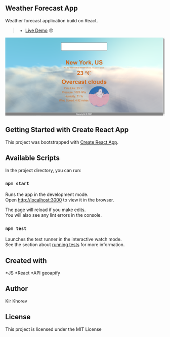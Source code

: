 ## Weather Forecast App
Weather forecast application build on React.

> - [Live Demo](https://khorek.github.io/weather-app/) :sunglasses:

![Скриншот](./src/assets/img/screenshoot.png "Скриншот")

## Getting Started with Create React App

This project was bootstrapped with [Create React App](https://github.com/facebook/create-react-app).

## Available Scripts

In the project directory, you can run:

### `npm start`

Runs the app in the development mode.\
Open [http://localhost:3000](http://localhost:3000) to view it in the browser.

The page will reload if you make edits.\
You will also see any lint errors in the console.

### `npm test`

Launches the test runner in the interactive watch mode.\
See the section about [running tests](https://facebook.github.io/create-react-app/docs/running-tests) for more information.

## Created with
*JS
*React
*API geoapify

## Author

Kir Khorev

## License

This project is licensed under the MIT License